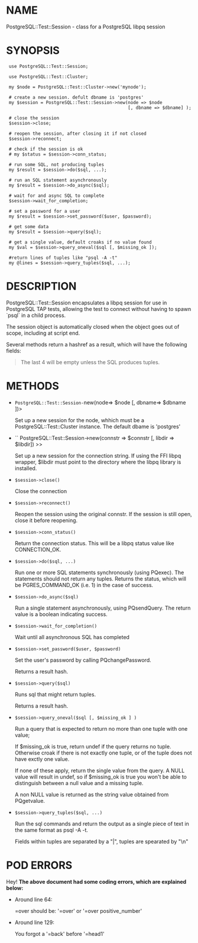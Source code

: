 # NAME

PostgreSQL::Test::Session - class for a PostgreSQL libpq session

# SYNOPSIS

     use PostgreSQL::Test::Session;
    
     use PostgreSQL::Test::Cluster;

     my $node = PostgreSQL::Test::Cluster->new('mynode');

     # create a new session. defult dbname is 'postgres'
     my $session = PostgreSQL::Test::Session->new(node => $node 
                                                  [, dbname => $dbname] );

     # close the session
     $session->close;

     # reopen the session, after closing it if not closed
     $session->reconnect;

     # check if the session is ok
     # my $status = $session->conn_status;

     # run some SQL, not producing tuples
     my $result = $session->do($sql, ...);

     # run an SQL statement asynchronously
     my $result = $session->do_async($sql);

     # wait for and async SQL to complete
     $session->wait_for_completion;

     # set a password for a user
     my $result = $session->set_password($user, $password);

     # get some data
     my $result = $session->query($sql);

     # get a single value, default croaks if no value found
     my $val = $session->query_oneval($sql [, $missing_ok ]);

     #return lines of tuples like "psql -A -t"
     my @lines = $session->query_tuples($sql, ...);

# DESCRIPTION

PostgreSQL::Test::Session encapsulates a libpq session for use in PostgreSQL
TAP tests, allowing the test to connect without having to spawn \`psql\` in a
child process. 

The session object is automatically closed when the object goes out of scope,
including at script end.

Several methods return a hashref as a result, which will have the following
fields:

> The last 4 will be empty unless the SQL produces tuples.

# METHODS

- `PostgreSQL::Test::Session-`new(node=> $node \[, dbname=> $dbname \])>

    Set up a new session for the node, whhich must be a PostgreSQL::Test::Cluster
    instance. The default dbame is 'postgres'

- `` PostgreSQL::Test::Session->new(connstr => $connstr \[, libdir => $libdir\]) >>

    Set up a new session for the connection string. If using the FFI libpq wrapper,
    $libdir must point to the directory where the libpq library is installed.

- `$session->close()`

    Close the connection

- `$session->reconnect()`

    Reopen the session using the original connstr. If the session is still open,
    close it before reopening.

- `$session->conn_status()`

    Return the connection status. This will be a libpq status value like
    CONNECTION\_OK.

- `$session->do($sql, ...)`

    Run one or more SQL statements synchronously (using PQexec). The statements
    should not return any tuples. Returns the status, which will be
    PGRES\_COMMAND\_OK (i.e. 1) in the case of success.

- `$session->do_async($sql)`

    Run a single statement asynchronously, using PQsendQuery. The return value
    is a boolean indicating success.

- `$session->wait_for_completion()`

    Wait until all asynchronous SQL has completed

- `$session->set_password($user, $password)`

    Set the user's password by calling PQchangePassword.

    Returns a result hash.

- `$session->query($sql)`

    Runs sql that might return tuples.

    Returns a result hash.

- `$session->query_oneval($sql [, $missing_ok ] )`

    Run a query that is expected to return no more than one tuple with one value;

    If $missing\_ok is true, return undef if the query returns no tuple. Otherwise
    croak if there is not exactly one tuple, or of the tuple does not have
    exctly one value.

    If none of these apply, return the single value from the query. A NULL value
    will result in undef, so if $missing\_ok is true you won't be able to
    distinguish between a null value and a missing tuple.

    A non NULL value is returned as the string value obtained from PQgetvalue.

- `$session->query_tuples($sql, ...)`

    Run the sql commands and return the output as a single piece of text in the
    same format as psql -A -t.

    Fields within tuples are separated by a "|", tuples are spearated by "\\n"

# POD ERRORS

Hey! **The above document had some coding errors, which are explained below:**

- Around line 64:

    &#x3d;over should be: '=over' or '=over positive\_number'

- Around line 129:

    You forgot a '=back' before '=head1'
